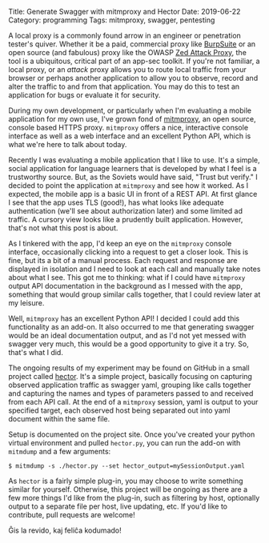 Title: Generate Swagger with mitmproxy and Hector
Date: 2019-06-22
Category: programming
Tags: mitmproxy, swagger, pentesting

A local proxy is a commonly found arrow in an engineer or penetration tester's
quiver.  Whether it be a paid, commercial proxy like
[BurpSuite](https://portswigger.net/burp) or an open source (and fabulous) proxy
like the OWASP [Zed Attack
Proxy](https://www.owasp.org/index.php/OWASP_Zed_Attack_Proxy_Project), the tool
is a ubiquitous, critical part of an app-sec toolkit. If you're not familiar, a
local proxy, or an _attack_ proxy allows you to route local traffic from your
browser or perhaps another application to allow you to observe, record and alter
the traffic to and from that application. You may do this to test an application
for bugs or evaluate it for security.

During my own development, or particularly when I'm evaluating a mobile
application for my own use, I've grown fond of
[mitmproxy](https://mitmproxy.org/), an open source, console based HTTPS proxy.
`mitmproxy` offers a nice, interactive console interface as well as a web
interface and an excellent Python API, which is what we're here to talk about
today.

Recently I was evaluating a mobile application that I like to use. It's a
simple, social application for language learners that is developed by what I
feel is a trustworthy source. But, as the Soviets would have said, "Trust but
verify." I decided to point the application at `mitmproxy` and see how it
worked. As I expected, the mobile app is a basic UI in front of a REST API. At
first glance I see that the app uses TLS (good!), has what looks like adequate
authentication (we'll see about authorization later) and some limited ad
traffic. A cursory view looks like a prudently built application. However,
that's not what this post is about.

As I tinkered with the app, I'd keep an eye on the `mitmproxy` console
interface, occasionally clicking into a request to get a closer look. This is
fine, but its a bit of a manual process. Each request and response are displayed
in isolation and I need to look at each call and manually take notes about what
I see. This got me to thinking: what if I could have `mitmproxy` output API
documentation in the background as I messed with the app, something that would
group similar calls together, that I could review later at my leisure.

Well, `mitmproxy` has an excellent Python API! I decided I could add this
functionality as an add-on. It also occurred to me that generating swagger would
be an ideal documentation output, and as I'd not yet messed with swagger very
much, this would be a good opportunity to give it a try. So, that's what I did.

The ongoing results of my experiment may be found on GitHub in a small project
called [hector](https://github.com/coyote240/hector). It's a simple project,
basically focusing on capturing observed application traffic as swagger yaml,
grouping like calls together and capturing the names and types of parameters
passed to and received from each API call. At the end of a `mitmproxy` session,
yaml is output to your specified target, each observed host being separated out
into yaml document within the same file.

Setup is documented on the project site. Once you've created your python virtual
environment and pulled `hector.py`, you can run the add-on with `mitmdump` and a
few arguments:

```shell
$ mitmdump -s ./hector.py --set hector_output=mySessionOutput.yaml
```

As `hector` is a fairly simple plug-in, you may choose to write something similar
for yourself. Otherwise, this project will be ongoing as there are a few more
things I'd like from the plug-in, such as filtering by host, optionally output to
a separate file per host, live updating, etc. If you'd like to contribute, pull
requests are welcome!

Ĝis la revido, kaj feliĉa kodumado!
